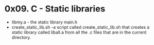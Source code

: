 
# 0x09. C - Static libraries

* libmy.a - the static library
main.h
* create_static_lib.sh -a script called create_static_lib.sh that creates a static library called liball.a from all the .c files that are in the current directory.